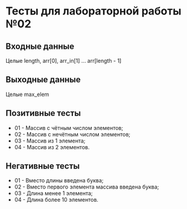 # Тесты для лабораторной работы №02

## Входные данные
Целые length, arr[0], arr_in[1] ... arr[length - 1]

## Выходные данные
Целые max_elem

## Позитивные тесты
- 01 - Массив с чётным числом элементов;
- 02 - Массив с нечётным числом элементов;
- 03 - Массив из 1 элемента;
- 04 - Массив из 2 элементов.

## Негативные тесты
- 01 - Вместо длины введена буква;
- 02 - Вместо первого элемента массива введена буква;
- 03 - Длина менее 1 элемента;
- 04 - Длина более 10 элементов.